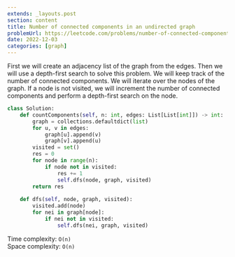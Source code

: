 ```yaml
---
extends: _layouts.post
section: content
title: Number of connected components in an undirected graph
problemUrl: https://leetcode.com/problems/number-of-connected-components-in-an-undirected-graph/
date: 2022-12-03
categories: [graph]
---
```


First we will create an adjacency list of the graph from the edges. Then we will use a depth-first search to solve this problem. We will keep track of the number of connected components. We will iterate over the nodes of the graph. If a node is not visited, we will increment the number of connected components and perform a depth-first search on the node.

```python
class Solution:
    def countComponents(self, n: int, edges: List[List[int]]) -> int:
        graph = collections.defaultdict(list)
        for u, v in edges:
            graph[u].append(v)
            graph[v].append(u)
        visited = set()
        res = 0
        for node in range(n):
            if node not in visited:
                res += 1
                self.dfs(node, graph, visited)
        return res
    
    def dfs(self, node, graph, visited):
        visited.add(node)
        for nei in graph[node]:
            if nei not in visited:
                self.dfs(nei, graph, visited)
```

Time complexity: `O(n)` <br/>
Space complexity: `O(n)`